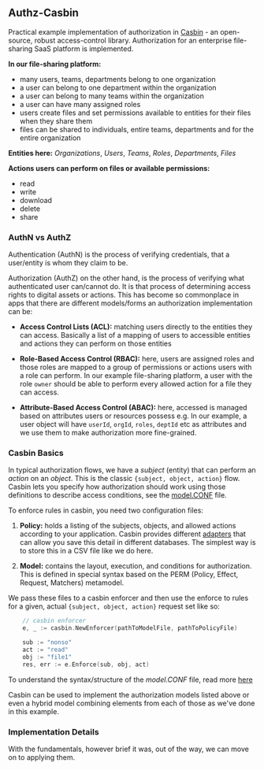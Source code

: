 ## Authz-Casbin

Practical example implementation of authorization in [Casbin](https://casbin.org) - an open-source, robust access-control library.
Authorization for an enterprise file-sharing SaaS platform is implemented.

**In our file-sharing platform:**

- many users, teams, departments belong to one organization
- a user can belong to one department within the organization
- a user can belong to many teams within the organization
- a user can have many assigned roles
- users create files and set permissions available to entities for their files when they share them
- files can be shared to individuals, entire teams, departments and for the entire organization

**Entities here:** *Organizations*, *Users*, *Teams*, *Roles*, *Departments*, *Files*

**Actions users can perform on files or available permissions:**

- read 
- write
- download
- delete
- share

### AuthN vs AuthZ

Authentication (AuthN) is the process of verifying credentials, that a user/entity is whom they claim to be.

Authorization (AuthZ) on the other hand, is the process of verifying what authenticated user can/cannot do. It is that process of determining access rights to digital assets or actions. This has become so commonplace in apps that there are different models/forms an authorization implementation can be:

- **Access Control Lists (ACL):** matching users directly to the entities they can access. Basically a list of a mapping of users to accessible entities and actions they can perform on those entities

- **Role-Based Access Control (RBAC):** here, users are assigned roles and those roles are mapped to a group of permissions or actions users with a role can perform. In our example file-sharing platform, a user with the role `owner` should be able to perform every allowed action for a file they can access.

- **Attribute-Based Access Control (ABAC):** here, accessed is managed based on attributes users or resources possess e.g. In our example, a user object will have `userId`, `orgId`, `roles`, `deptId` etc as attributes and we use them to make authorization more fine-grained.

### Casbin Basics

In typical authorization flows, we have a *subject* (entity) that can perform an *action* on an *object*. This is the classic `{subject, object, action}` flow. Casbin lets you specify how authorization should work using those definitions to describe access conditions, see the [model.CONF](./config/model.CONF) file.

To enforce rules in casbin, you need two configuration files:
1. **Policy:** holds a listing of the subjects, objects, and allowed actions according to your application. Casbin provides different [adapters](https://casbin.org/docs/adapters) that can allow you save this detail in different databases. The simplest way is to store this in a CSV file like we do here.

2. **Model:** contains the layout, execution, and conditions for authorization. This is defined in special syntax based on the PERM (Policy, Effect, Request, Matchers) metamodel.

We pass these files to a casbin enforcer and then use the enforce to rules for a given, actual `{subject, object, action}` request set like so:

```go
    // casbin enforcer
	e, _ := casbin.NewEnforcer(pathToModelFile, pathToPolicyFile)

	sub := "nonso"
	act := "read"
	obj := "file1"
	res, err := e.Enforce(sub, obj, act)
```

To understand the syntax/structure of the *model.CONF* file, read more [here](https://casbin.org/docs/understanding-casbin-detail#how-does-casbin-work)

Casbin can be used to implement the authorization models listed above or even a hybrid model combining elements from each of those as we've done in this example.

### Implementation Details

With the fundamentals, however brief it was, out of the way, we can move on to applying them.
